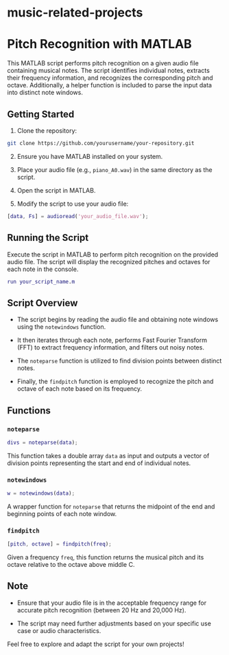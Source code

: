 # music-related-projects

# Pitch Recognition with MATLAB

This MATLAB script performs pitch recognition on a given audio file containing musical notes. The script identifies individual notes, extracts their frequency information, and recognizes the corresponding pitch and octave. Additionally, a helper function is included to parse the input data into distinct note windows.

## Getting Started

1. Clone the repository:

```bash
git clone https://github.com/yourusername/your-repository.git
```

2. Ensure you have MATLAB installed on your system.

3. Place your audio file (e.g., `piano_A0.wav`) in the same directory as the script.

4. Open the script in MATLAB.

5. Modify the script to use your audio file:

```matlab
[data, Fs] = audioread('your_audio_file.wav');
```

## Running the Script

Execute the script in MATLAB to perform pitch recognition on the provided audio file. The script will display the recognized pitches and octaves for each note in the console.

```matlab
run your_script_name.m
```

## Script Overview

- The script begins by reading the audio file and obtaining note windows using the `notewindows` function.

- It then iterates through each note, performs Fast Fourier Transform (FFT) to extract frequency information, and filters out noisy notes.

- The `noteparse` function is utilized to find division points between distinct notes.

- Finally, the `findpitch` function is employed to recognize the pitch and octave of each note based on its frequency.

## Functions

### `noteparse`

```matlab
divs = noteparse(data);
```

This function takes a double array `data` as input and outputs a vector of division points representing the start and end of individual notes.

### `notewindows`

```matlab
w = notewindows(data);
```

A wrapper function for `noteparse` that returns the midpoint of the end and beginning points of each note window.

### `findpitch`

```matlab
[pitch, octave] = findpitch(freq);
```

Given a frequency `freq`, this function returns the musical pitch and its octave relative to the octave above middle C.

## Note

- Ensure that your audio file is in the acceptable frequency range for accurate pitch recognition (between 20 Hz and 20,000 Hz).

- The script may need further adjustments based on your specific use case or audio characteristics.

Feel free to explore and adapt the script for your own projects!
